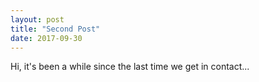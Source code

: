 ```yaml
---
layout: post
title: "Second Post"
date: 2017-09-30
---
```


Hi, it's been a while since the last time we get in contact...
